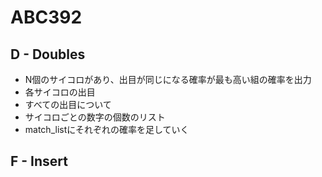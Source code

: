 # ABC392

## D - Doubles
- N個のサイコロがあり、出目が同じになる確率が最も高い組の確率を出力
- 各サイコロの出目
- すべての出目について
- サイコロごとの数字の個数のリスト
- match_listにそれぞれの確率を足していく

## F - Insert